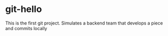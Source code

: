 # git-hello
This is the first git project. Simulates a backend team that develops a piece and commits locally 
